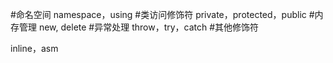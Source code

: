 #命名空间
namespace，using
#类访问修饰符
private，protected，public
#内存管理
new, delete
#异常处理
throw，try，catch
#其他修饰符

inline，asm